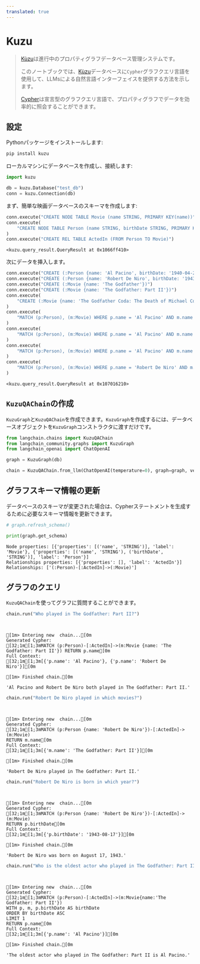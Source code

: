 ```yaml
---
translated: true
---
```


# Kuzu

>[Kùzu](https://kuzudb.com)は進行中のプロパティグラフデータベース管理システムです。
>
>このノートブックでは、[Kùzu](https://kuzudb.com)データベースに`Cypher`グラフクエリ言語を使用して、LLMsによる自然言語インターフェイスを提供する方法を示します。
>
>[Cypher](https://en.wikipedia.org/wiki/Cypher_(query_language))は宣言型のグラフクエリ言語で、プロパティグラフでデータを効率的に照会することができます。

## 設定

Pythonパッケージをインストールします:

```bash
pip install kuzu
```

ローカルマシンにデータベースを作成し、接続します:

```python
import kuzu

db = kuzu.Database("test_db")
conn = kuzu.Connection(db)
```

まず、簡単な映画データベースのスキーマを作成します:

```python
conn.execute("CREATE NODE TABLE Movie (name STRING, PRIMARY KEY(name))")
conn.execute(
    "CREATE NODE TABLE Person (name STRING, birthDate STRING, PRIMARY KEY(name))"
)
conn.execute("CREATE REL TABLE ActedIn (FROM Person TO Movie)")
```

```output
<kuzu.query_result.QueryResult at 0x1066ff410>
```

次にデータを挿入します。

```python
conn.execute("CREATE (:Person {name: 'Al Pacino', birthDate: '1940-04-25'})")
conn.execute("CREATE (:Person {name: 'Robert De Niro', birthDate: '1943-08-17'})")
conn.execute("CREATE (:Movie {name: 'The Godfather'})")
conn.execute("CREATE (:Movie {name: 'The Godfather: Part II'})")
conn.execute(
    "CREATE (:Movie {name: 'The Godfather Coda: The Death of Michael Corleone'})"
)
conn.execute(
    "MATCH (p:Person), (m:Movie) WHERE p.name = 'Al Pacino' AND m.name = 'The Godfather' CREATE (p)-[:ActedIn]->(m)"
)
conn.execute(
    "MATCH (p:Person), (m:Movie) WHERE p.name = 'Al Pacino' AND m.name = 'The Godfather: Part II' CREATE (p)-[:ActedIn]->(m)"
)
conn.execute(
    "MATCH (p:Person), (m:Movie) WHERE p.name = 'Al Pacino' AND m.name = 'The Godfather Coda: The Death of Michael Corleone' CREATE (p)-[:ActedIn]->(m)"
)
conn.execute(
    "MATCH (p:Person), (m:Movie) WHERE p.name = 'Robert De Niro' AND m.name = 'The Godfather: Part II' CREATE (p)-[:ActedIn]->(m)"
)
```

```output
<kuzu.query_result.QueryResult at 0x107016210>
```

## `KuzuQAChain`の作成

`KuzuGraph`と`KuzuQAChain`を作成できます。`KuzuGraph`を作成するには、データベースオブジェクトを`KuzuGraph`コンストラクタに渡すだけです。

```python
from langchain.chains import KuzuQAChain
from langchain_community.graphs import KuzuGraph
from langchain_openai import ChatOpenAI
```

```python
graph = KuzuGraph(db)
```

```python
chain = KuzuQAChain.from_llm(ChatOpenAI(temperature=0), graph=graph, verbose=True)
```

## グラフスキーマ情報の更新

データベースのスキーマが変更された場合は、Cypherステートメントを生成するために必要なスキーマ情報を更新できます。

```python
# graph.refresh_schema()
```

```python
print(graph.get_schema)
```

```output
Node properties: [{'properties': [('name', 'STRING')], 'label': 'Movie'}, {'properties': [('name', 'STRING'), ('birthDate', 'STRING')], 'label': 'Person'}]
Relationships properties: [{'properties': [], 'label': 'ActedIn'}]
Relationships: ['(:Person)-[:ActedIn]->(:Movie)']
```

## グラフのクエリ

`KuzuQAChain`を使ってグラフに質問することができます。

```python
chain.run("Who played in The Godfather: Part II?")
```

```output


[1m> Entering new  chain...[0m
Generated Cypher:
[32;1m[1;3mMATCH (p:Person)-[:ActedIn]->(m:Movie {name: 'The Godfather: Part II'}) RETURN p.name[0m
Full Context:
[32;1m[1;3m[{'p.name': 'Al Pacino'}, {'p.name': 'Robert De Niro'}][0m

[1m> Finished chain.[0m
```

```output
'Al Pacino and Robert De Niro both played in The Godfather: Part II.'
```

```python
chain.run("Robert De Niro played in which movies?")
```

```output


[1m> Entering new  chain...[0m
Generated Cypher:
[32;1m[1;3mMATCH (p:Person {name: 'Robert De Niro'})-[:ActedIn]->(m:Movie)
RETURN m.name[0m
Full Context:
[32;1m[1;3m[{'m.name': 'The Godfather: Part II'}][0m

[1m> Finished chain.[0m
```

```output
'Robert De Niro played in The Godfather: Part II.'
```

```python
chain.run("Robert De Niro is born in which year?")
```

```output


[1m> Entering new  chain...[0m
Generated Cypher:
[32;1m[1;3mMATCH (p:Person {name: 'Robert De Niro'})-[:ActedIn]->(m:Movie)
RETURN p.birthDate[0m
Full Context:
[32;1m[1;3m[{'p.birthDate': '1943-08-17'}][0m

[1m> Finished chain.[0m
```

```output
'Robert De Niro was born on August 17, 1943.'
```

```python
chain.run("Who is the oldest actor who played in The Godfather: Part II?")
```

```output


[1m> Entering new  chain...[0m
Generated Cypher:
[32;1m[1;3mMATCH (p:Person)-[:ActedIn]->(m:Movie{name:'The Godfather: Part II'})
WITH p, m, p.birthDate AS birthDate
ORDER BY birthDate ASC
LIMIT 1
RETURN p.name[0m
Full Context:
[32;1m[1;3m[{'p.name': 'Al Pacino'}][0m

[1m> Finished chain.[0m
```

```output
'The oldest actor who played in The Godfather: Part II is Al Pacino.'
```
